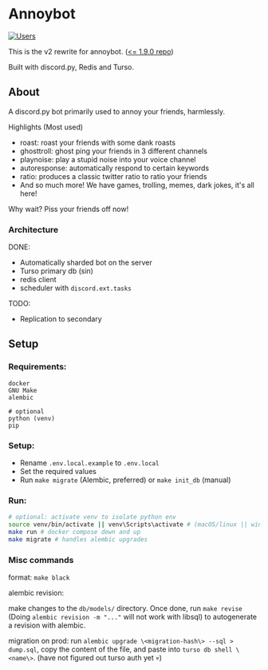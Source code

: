 # Annoybot
[![Users](https://img.shields.io/discord/858200514914287646)](https://discord.gg/UCGAuRXmBD)

This is the v2 rewrite for annoybot. ([<= 1.9.0 repo](https://github.com/SebassNoob/bot))

Built with discord.py, Redis and Turso.

## About
A discord.py bot primarily used to annoy your friends, harmlessly.

Highlights (Most used)
- roast: roast your friends with some dank roasts
- ghosttroll: ghost ping your friends in 3 different channels
- playnoise: play a stupid noise into your voice channel
- autoresponse: automatically respond to certain keywords
- ratio: produces a classic twitter ratio to ratio your friends
- And so much more! We have games, trolling, memes, dark jokes, it's all here!

Why wait? Piss your friends off now!

### Architecture

DONE:
- Automatically sharded bot on the server
- Turso primary db (sin)
- redis client
- scheduler with ``discord.ext.tasks``

TODO:
- Replication to secondary


## Setup

### Requirements:
```
docker
GNU Make
alembic

# optional 
python (venv)
pip
```

### Setup:

- Rename ``.env.local.example`` to ``.env.local``
- Set the required values
- Run ``make migrate`` (Alembic, preferred) or ``make init_db`` (manual)

### Run:
```sh
# optional: activate venv to isolate python env
source venv/bin/activate || venv\Scripts\activate # (macOS/linux || windows)
make run # docker compose down and up
make migrate # handles alembic upgrades
```

### Misc commands
format: ``make black`` 

alembic revision: 

make changes to the ``db/models/`` directory. Once done, run ``make revise`` (Doing ``alembic revision -m "..."`` will not work with libsql) to autogenerate a revision with alembic.

migration on prod: run ``alembic upgrade \<migration-hash\> --sql > dump.sql``, copy the content of the file, and paste into ``turso db shell \<name\>``. (have not figured out turso auth yet :skull:)